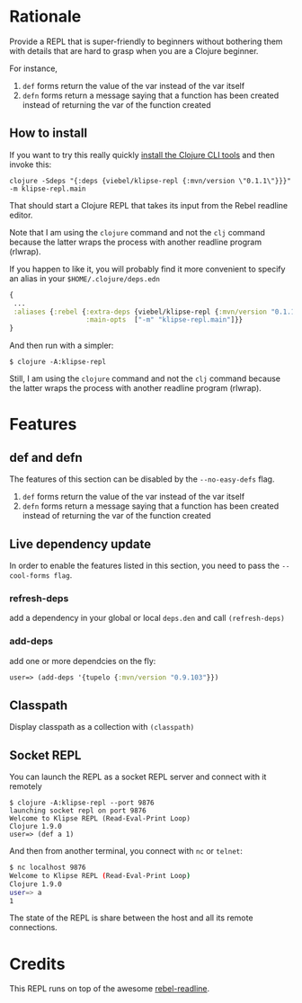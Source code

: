 
# Rationale

Provide a REPL that is super-friendly to beginners without bothering them with details that are hard to grasp when you are a Clojure beginner.

For instance,

1. `def` forms return the value of the var instead of the var itself
2. `defn` forms return a message saying that a function has been created instead of returning the var of the function created



## How to install

If you want to try this really quickly
[install the Clojure CLI tools](https://clojure.org/guides/getting_started)
and then invoke this:

```shell
clojure -Sdeps "{:deps {viebel/klipse-repl {:mvn/version \"0.1.1\"}}}" -m klipse-repl.main
```

That should start a Clojure REPL that takes its input from the Rebel readline editor.

Note that I am using the `clojure` command and not the `clj` command
because the latter wraps the process with another readline program (rlwrap).

If you happen to like it, you will probably find it more convenient to specify an alias in your `$HOME/.clojure/deps.edn`

```clojure
{
 ...
 :aliases {:rebel {:extra-deps {viebel/klipse-repl {:mvn/version "0.1.1"}}
                   :main-opts  ["-m" "klipse-repl.main"]}}
}
```

And then run with a simpler:

```shell
$ clojure -A:klipse-repl
```

Still, I am using the `clojure` command and not the `clj` command
because the latter wraps the process with another readline program (rlwrap).


# Features

## def and defn

The features of this section can be disabled by the `--no-easy-defs` flag.

1. `def` forms return the value of the var instead of the var itself
2. `defn` forms return a message saying that a function has been created instead of returning the var of the function created


## Live dependency update

In order to enable the features listed in this section, you need to pass the `--cool-forms flag`.

### refresh-deps

add a dependency in your global or local `deps.den` and call `(refresh-deps)`

### add-deps 

add one or more dependcies on the fly:

~~~clojure
user=> (add-deps '{tupelo {:mvn/version "0.9.103"}})
~~~

## Classpath

Display classpath as a collection with `(classpath)`

## Socket REPL

You can launch the REPL as a socket REPL server and connect with it remotely

```shell
$ clojure -A:klipse-repl --port 9876
launching socket repl on port 9876
Welcome to Klipse REPL (Read-Eval-Print Loop)
Clojure 1.9.0
user=> (def a 1)
```

And then from another terminal, you connect with `nc` or `telnet`:

~~~bash
$ nc localhost 9876
Welcome to Klipse REPL (Read-Eval-Print Loop)
Clojure 1.9.0
user=> a
1
~~~

The state of the REPL is share between the host and all its remote connections.

# Credits

This REPL runs on top of the awesome [rebel-readline](https://github.com/bhauman/rebel-readline).
